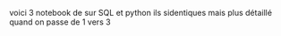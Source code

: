 voici 3 notebook de sur SQL et python ils sidentiques mais plus détaillé quand on passe de 1 vers 3 
